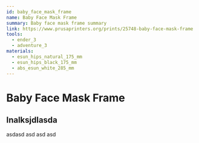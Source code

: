 ```yaml
---
id: baby_face_mask_frame
name: Baby Face Mask Frame
summary: Baby face mask frame summary
link: https://www.prusaprinters.org/prints/25748-baby-face-mask-frame
tools:
  - ender_3
  - adventure_3
materials:
  - esun_hips_natural_175_mm
  - esun_hips_black_175_mm
  - abs_esun_white_285_mm
---
```


# Baby Face Mask Frame

## Inalksjdlasda

asdasd asd asd asd

